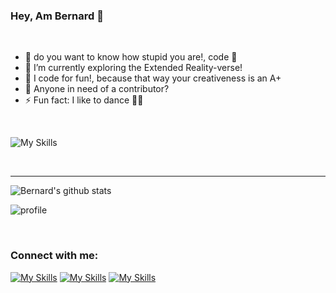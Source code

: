 ### Hey, Am Bernard 🤠

<br />

- 🔐 do you want to know how stupid you are!, code 🐼
- 🌱 I’m currently exploring the Extended Reality-verse!
- 🦘 I code for fun!, because that way your creativeness is an A+
- 🤗 Anyone in need of a contributor?
- ⚡ Fun fact: I like to dance 🤸‍♂️

<br/>


![My Skills](https://skillicons.dev/icons?i=js,react,nextjs,angular,nodejs,cs,unity)

<br />


---

![Bernard's github stats](https://github-readme-stats.vercel.app/api?username=bernardMasika&show_icons=true&hide_border=true&count_private=true&theme=dark)

![profile](https://komarev.com/ghpvc/?username=bernardMasika)

<br/>

### Connect with me:

[![My Skills](https://skillicons.dev/icons?i=twitter)][twitter]
[![My Skills](https://skillicons.dev/icons?i=linkedin)][linkedin]
[![My Skills](https://skillicons.dev/icons?i=instagram)][instagram]






[twitter]: https://twitter.com/bernard_masika
[instagram]: https://www.instagram.com/bernard_masika/
[linkedin]: https://www.linkedin.com/in/bernard_masika/
